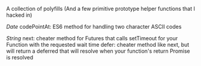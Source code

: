 A collection of polyfills (And a few primitive prototype helper functions that I hacked in)

*Date*
codePointAt: ES6 method for handling two character ASCII codes

*String*
next:  cheater method for Futures that calls setTimeout for your Function with the requested wait time
defer: cheater method like next, but will return a deferred that will resolve when your function's return Promise is resolved

